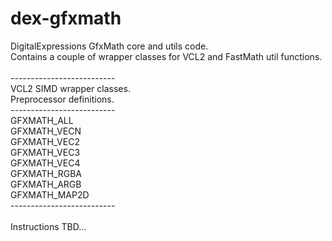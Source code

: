 # dex-gfxmath
DigitalExpressions GfxMath core and utils code.<br/>
Contains a couple of wrapper classes for VCL2 and FastMath util functions.<br/>
<br/>
--------------------------<br/>
VCL2 SIMD wrapper classes.<br/>
Preprocessor definitions.<br/>
--------------------------<br/>
GFXMATH_ALL<br/>
GFXMATH_VECN<br/>
GFXMATH_VEC2<br/>
GFXMATH_VEC3<br/>
GFXMATH_VEC4<br/>
GFXMATH_RGBA<br/>
GFXMATH_ARGB<br/>
GFXMATH_MAP2D<br/>
--------------------------<br/>
<br/>
Instructions TBD...
